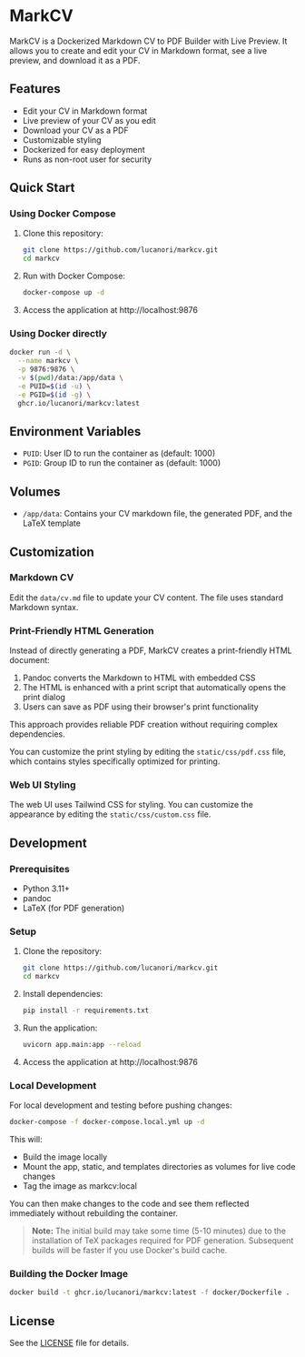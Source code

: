 # MarkCV

MarkCV is a Dockerized Markdown CV to PDF Builder with Live Preview. It allows you to create and edit your CV in Markdown format, see a live preview, and download it as a PDF.

## Features

- Edit your CV in Markdown format
- Live preview of your CV as you edit
- Download your CV as a PDF
- Customizable styling
- Dockerized for easy deployment
- Runs as non-root user for security

## Quick Start

### Using Docker Compose

1. Clone this repository:
   ```bash
   git clone https://github.com/lucanori/markcv.git
   cd markcv
   ```

2. Run with Docker Compose:
   ```bash
   docker-compose up -d
   ```

3. Access the application at http://localhost:9876

### Using Docker directly

```bash
docker run -d \
  --name markcv \
  -p 9876:9876 \
  -v $(pwd)/data:/app/data \
  -e PUID=$(id -u) \
  -e PGID=$(id -g) \
  ghcr.io/lucanori/markcv:latest
```

## Environment Variables

- `PUID`: User ID to run the container as (default: 1000)
- `PGID`: Group ID to run the container as (default: 1000)

## Volumes

- `/app/data`: Contains your CV markdown file, the generated PDF, and the LaTeX template

## Customization

### Markdown CV

Edit the `data/cv.md` file to update your CV content. The file uses standard Markdown syntax.

### Print-Friendly HTML Generation

Instead of directly generating a PDF, MarkCV creates a print-friendly HTML document:
1. Pandoc converts the Markdown to HTML with embedded CSS
2. The HTML is enhanced with a print script that automatically opens the print dialog
3. Users can save as PDF using their browser's print functionality

This approach provides reliable PDF creation without requiring complex dependencies.

You can customize the print styling by editing the `static/css/pdf.css` file, which contains styles specifically optimized for printing.

### Web UI Styling

The web UI uses Tailwind CSS for styling. You can customize the appearance by editing the `static/css/custom.css` file.

## Development

### Prerequisites

- Python 3.11+
- pandoc
- LaTeX (for PDF generation)

### Setup

1. Clone the repository:
   ```bash
   git clone https://github.com/lucanori/markcv.git
   cd markcv
   ```

2. Install dependencies:
   ```bash
   pip install -r requirements.txt
   ```

3. Run the application:
   ```bash
   uvicorn app.main:app --reload
   ```

4. Access the application at http://localhost:9876

### Local Development

For local development and testing before pushing changes:

```bash
docker-compose -f docker-compose.local.yml up -d
```

This will:
- Build the image locally
- Mount the app, static, and templates directories as volumes for live code changes
- Tag the image as markcv:local

You can then make changes to the code and see them reflected immediately without rebuilding the container.

> **Note:** The initial build may take some time (5-10 minutes) due to the installation of TeX packages required for PDF generation. Subsequent builds will be faster if you use Docker's build cache.

### Building the Docker Image

```bash
docker build -t ghcr.io/lucanori/markcv:latest -f docker/Dockerfile .
```

## License

See the [LICENSE](LICENSE) file for details.